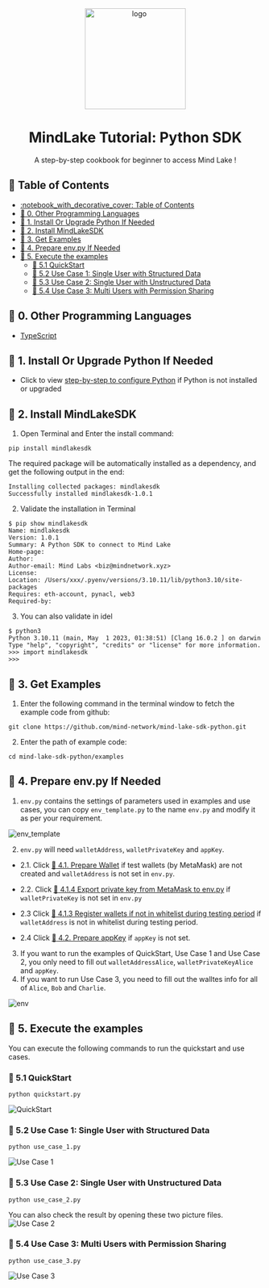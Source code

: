 <div align="center">

  <img src="https://avatars.githubusercontent.com/u/97393721" alt="logo" width="200" height="auto" />
  <h1>MindLake Tutorial: Python SDK</h1>
  
  <p>
    A step-by-step cookbook for beginner to access Mind Lake !
  </p>
</div>

<!-- toc generator: 1. install "markdown all in one" in vs code, 2. cmd: create table of contents -->
<!-- Table of Contents -->
## :notebook_with_decorative_cover: Table of Contents
- [:notebook\_with\_decorative\_cover: Table of Contents](#notebook_with_decorative_cover-table-of-contents)
- [:star2: 0. Other Programming Languages](#star2-0-other-programming-languages)
- [:star2: 1. Install Or Upgrade Python If Needed](#star2-1-install-or-upgrade-python-if-needed)
- [:star2: 2. Install MindLakeSDK](#star2-2-install-mindlakesdk)
- [:star2: 3. Get Examples](#star2-3-get-examples)
- [:star2: 4. Prepare env.py If Needed](#star2-4-prepare-envpy-if-needed)
- [:star2: 5. Execute the examples](#star2-5-execute-the-examples)
  - [:art: 5.1 QuickStart](#art-51-quickstart)
  - [:art: 5.2 Use Case 1: Single User with Structured Data](#art-52-use-case-1-single-user-with-structured-data)
  - [:art: 5.3 Use Case 2: Single User with Unstructured Data](#art-53-use-case-2-single-user-with-unstructured-data)
  - [:art: 5.4 Use Case 3: Multi Users with Permission Sharing](#art-54-use-case-3-multi-users-with-permission-sharing)


## :star2: 0. Other Programming Languages
- [TypeScript](https://github.com/mind-network/mind-lake-sdk-typescript/)

## :star2: 1. Install Or Upgrade Python If Needed
- Click to view [step-by-step to configure Python](Configure_Python.md) if Python is not installed or upgraded

## :star2: 2. Install MindLakeSDK
1. Open Terminal and Enter the install command:
```shell
pip install mindlakesdk
```
The required package will be automatically installed as a dependency, and get the following output in the end:
```
Installing collected packages: mindlakesdk
Successfully installed mindlakesdk-1.0.1
```

2. Validate the installation in Terminal
```
$ pip show mindlakesdk
Name: mindlakesdk
Version: 1.0.1
Summary: A Python SDK to connect to Mind Lake
Home-page:
Author:
Author-email: Mind Labs <biz@mindnetwork.xyz>
License:
Location: /Users/xxx/.pyenv/versions/3.10.11/lib/python3.10/site-packages
Requires: eth-account, pynacl, web3
Required-by:
```

3. You can also validate in idel
```
$ python3
Python 3.10.11 (main, May  1 2023, 01:38:51) [Clang 16.0.2 ] on darwin
Type "help", "copyright", "credits" or "license" for more information.
>>> import mindlakesdk
>>>
```


## :star2: 3. Get Examples
1. Enter the following command in the terminal window to fetch the example code from github:
```shell
git clone https://github.com/mind-network/mind-lake-sdk-python.git
```
2. Enter the path of example code:
```shell
cd mind-lake-sdk-python/examples
```


## :star2: 4. Prepare env.py If Needed
1. `env.py` contains the settings of parameters used in examples and use cases, you can copy `env_template.py` to the name `env.py` and modify it as per your requirement. 

![env_template](imgs/env_template.png)

2. `env.py` will need `walletAddress`, `walletPrivateKey` and `appKey`.

  - 2.1. Click [:art: 4.1. Prepare Wallet](Configure_Wallet.md#art-41-prepare-wallet) if test wallets (by MetaMask) are not created and `walletAddress` is not set in `env.py`.
  
  - 2.2. Click [:dart: 4.1.4 Export private key from MetaMask to env.py](Configure_Wallet.md#dart-414-export-private-key-from-metamask-to-envpy) if `walletPrivateKey` is not set in `env.py`
  
  - 2.3 Click [:dart: 4.1.3 Register wallets if not in whitelist during testing period](Configure_Wallet.md#dart-413-register-wallets-if-not-in-whitelist-during-testing-period) if `walletAddress` is not in whitelist during testing period.
  
  - 2.4 Click [:art: 4.2. Prepare appKey](Configure_Wallet.md#art-42-prepare-appkey) if `appKey` is not set.
  
3. If you want to run the examples of QuickStart, Use Case 1 and Use Case 2, you only need to fill out `walletAddressAlice`, `walletPrivateKeyAlice` and `appKey`. 
4. If you want to run Use Case 3, you need to fill out the walltes info for all of `Alice`, `Bob` and `Charlie`.

![env](imgs/env.png)


## :star2: 5. Execute the examples
You can execute the following commands to run the quickstart and use cases.
### :art: 5.1 QuickStart
```shell
python quickstart.py
```
![QuickStart](imgs/quickstart.png)
### :art: 5.2 Use Case 1: Single User with Structured Data
```shell
python use_case_1.py
```
![Use Case 1](imgs/use_case_1.png)
### :art: 5.3 Use Case 2: Single User with Unstructured Data
```shell
python use_case_2.py
```
You can also check the result by opening these two picture files.
![Use Case 2](imgs/use_case_2.png)
<!-- <img src="imgs/use_case_2.png" alt="Use Case 2" width="100%"> -->
### :art: 5.4 Use Case 3: Multi Users with Permission Sharing
```shell
python use_case_3.py
```
![Use Case 3](imgs/use_case_3.png)
